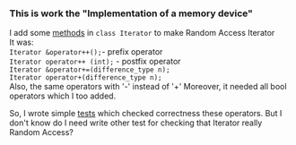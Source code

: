 ### This is work the "Implementation of a memory device"

I add some [methods](https://github.com/serikov1/AdvancedCpp/blob/main/secondLesson/src/buffer.h) in `class Iterator` to
make Random Access Iterator  
It was:  
`Iterator &operator++();`- prefix operator  
`Iterator operator++ (int);` - postfix operator  
`Iterator &operator+=(difference_type n);`  
`Iterator operator+(difference_type n);`  
Also, the same operators with '-' instead of '+'
Moreover, it needed all bool operators which I too added.

So, I wrote simple [tests](https://github.com/serikov1/AdvancedCpp/blob/main/secondLesson/tests/devmem.cpp) which
checked correctness these operators.
But I don't know do I need write other test for checking that Iterator really Random Access?
